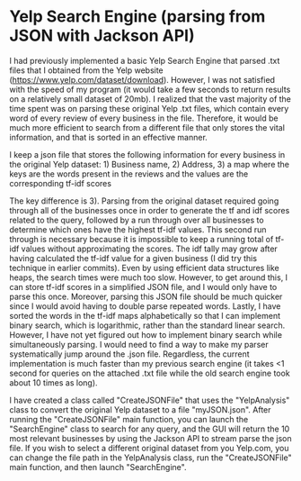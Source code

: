 # Yelp Search Engine (parsing from JSON with Jackson API)
I had previously implemented a basic Yelp Search Engine that parsed .txt files that I obtained from the Yelp website (https://www.yelp.com/dataset/download). However, I was not satisfied with the speed of my program (it would take a few seconds to return results on a relatively small dataset of 20mb). I realized that the vast majority of the time spent was on parsing these original Yelp .txt files, which contain every word of every review of every business in the file. Therefore, it would be much more efficient to search  from a different file that only stores the vital information, and that is sorted in an effective manner.

I keep a json file that stores the following information for every business in the original Yelp dataset: 1) Business name, 2) Address, 3) a map where the keys are the words present in the reviews and the values are the corresponding tf-idf scores

The key difference is 3). Parsing from the original dataset required going through all of the businesses once in order to generate the tf and idf scores related to the query, followed by a run through over all businesses to determine which ones have the highest tf-idf values. This second run through is necessary because it is impossible to keep a running total of tf-idf values without approximating the scores. The idf tally may grow after having calculated the tf-idf value for a given business (I did try this technique in earlier commits). Even by using efficient data structures like heaps, the search times were much too slow. However, to get around this, I can store tf-idf scores in a simplified JSON file, and I would only have to parse this once. Moreover, parsing this JSON file should be much quicker since I would avoid having to double parse repeated words. Lastly, I have sorted the words in the tf-idf maps alphabetically so that I can implement binary search, which is logarithmic, rather than the standard linear search. However, I have not yet figured out how to implement binary search while simultaneously parsing. I would need to find a way to make my parser systematically jump around the .json file. Regardless, the current implementation is much faster than my previous search engine (it takes <1 second for queries on the attached .txt file while the old search engine took about 10 times as long). 

I have created a class called "CreateJSONFile" that uses the "YelpAnalysis" class to convert the original Yelp dataset to a file "myJSON.json". After running the "CreateJSONFile" main function, you can launch the "SearchEngine" class to search for any query, and the GUI will return the 10 most relevant businesses by using the Jackson API to stream parse the json file. If you wish to select a different original dataset from you Yelp.com, you can change the file path in the YelpAnalysis class, run the "CreateJSONFile" main function, and then launch "SearchEngine". 

